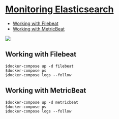 # [Monitoring Elasticsearch](https://www.elastic.co/what-is/elasticsearch-monitoring)
* [Working with Filebeat](https://www.elastic.co/guide/en/elasticsearch/reference/current/configuring-filebeat.html)
* [Working with MetricBeat](https://www.elastic.co/guide/en/elasticsearch/reference/current/configuring-metricbeat.html)


![](https://www.elastic.co/guide/en/elasticsearch/reference/current/monitoring/images/metricbeat.png)

## Working with Filebeat
```
$docker-compose up -d filebeat
$docker-compose ps
$docker-compose logs --follow
```

## Working with MetricBeat

```
$docker-compose up -d metricbeat
$docker-compose ps
$docker-compose logs --follow
```

